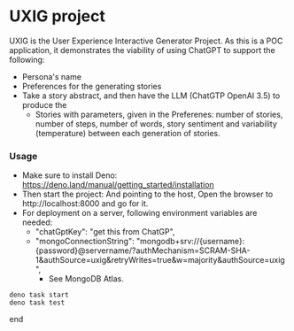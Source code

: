 # UXIG project

UXIG is the User Experience Interactive Generator Project. As this is a POC application, it demonstrates the viability of using ChatGPT to support the following:
- Persona's name
- Preferences for the generating stories
- Take a story abstract, and then have the LLM (ChatGTP OpenAI 3.5) to produce the
  * Stories with parameters, given in the Preferenes: number of stories, number of steps, number of words, story sentiment and variability (temperature) between each generation of stories. 

### Usage

- Make sure to install Deno: https://deno.land/manual/getting_started/installation
- Then start the project: And pointing to the host, Open the browser to http://localhost:8000 and go for it.
- For deployment on a server, following environment variables are needed:
  * "chatGptKey": "get this from ChatGP",
  * "mongoConnectionString": "mongodb+srv://{username}:{password}@servername/?authMechanism=SCRAM-SHA-1&authSource=uxig&retryWrites=true&w=majority&authSource=uxig", 
     + See MongoDB Atlas.
```
deno task start
deno task test
```
end